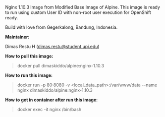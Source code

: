 Nginx 1.10.3 Image from Modified Base Image of Alpine. This image is ready to run using custom User ID with non-root user execution for OpenShift ready.

Build with love from Gegerkalong, Bandung, Indonesia.

**Maintainer:**

Dimas Restu H (<dimas.restu@student.upi.edu>)

**How to pull this image:**

> docker pull dimaskiddo/alpine:nginx-1.10.3

**How to run this image:**

> docker run -p 80:8080 -v <local_data_path>:/var/www/data --name nginx dimaskiddo/alpine:nginx-1.10.3

**How to get in container after run this image:**

> docker exec -it nginx /bin/bash
